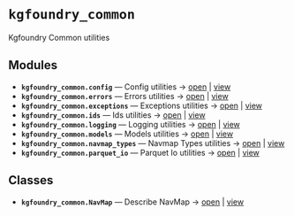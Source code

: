 # `kgfoundry_common`

Kgfoundry Common utilities

<!-- START doctoc generated TOC please keep comment here to allow auto update -->
<!-- END doctoc generated TOC please keep comment here to allow auto update -->

## Modules

- **`kgfoundry_common.config`** — Config utilities → [open](vscode://file//home/paul/kgfoundry/src/kgfoundry_common/config.py:1:1) | [view](https://github.com/github.com/paul-heyse/blob/d00efba427cbed104ea7b610148a4d1332a7d360/src/kgfoundry_common/config.py#L1)
- **`kgfoundry_common.errors`** — Errors utilities → [open](vscode://file//home/paul/kgfoundry/src/kgfoundry_common/errors.py:1:1) | [view](https://github.com/github.com/paul-heyse/blob/d00efba427cbed104ea7b610148a4d1332a7d360/src/kgfoundry_common/errors.py#L1)
- **`kgfoundry_common.exceptions`** — Exceptions utilities → [open](vscode://file//home/paul/kgfoundry/src/kgfoundry_common/exceptions.py:1:1) | [view](https://github.com/github.com/paul-heyse/blob/d00efba427cbed104ea7b610148a4d1332a7d360/src/kgfoundry_common/exceptions.py#L1)
- **`kgfoundry_common.ids`** — Ids utilities → [open](vscode://file//home/paul/kgfoundry/src/kgfoundry_common/ids.py:1:1) | [view](https://github.com/github.com/paul-heyse/blob/d00efba427cbed104ea7b610148a4d1332a7d360/src/kgfoundry_common/ids.py#L1)
- **`kgfoundry_common.logging`** — Logging utilities → [open](vscode://file//home/paul/kgfoundry/src/kgfoundry_common/logging.py:1:1) | [view](https://github.com/github.com/paul-heyse/blob/d00efba427cbed104ea7b610148a4d1332a7d360/src/kgfoundry_common/logging.py#L1)
- **`kgfoundry_common.models`** — Models utilities → [open](vscode://file//home/paul/kgfoundry/src/kgfoundry_common/models.py:1:1) | [view](https://github.com/github.com/paul-heyse/blob/d00efba427cbed104ea7b610148a4d1332a7d360/src/kgfoundry_common/models.py#L1)
- **`kgfoundry_common.navmap_types`** — Navmap Types utilities → [open](vscode://file//home/paul/kgfoundry/src/kgfoundry_common/navmap_types.py:1:1) | [view](https://github.com/github.com/paul-heyse/blob/d00efba427cbed104ea7b610148a4d1332a7d360/src/kgfoundry_common/navmap_types.py#L1)
- **`kgfoundry_common.parquet_io`** — Parquet Io utilities → [open](vscode://file//home/paul/kgfoundry/src/kgfoundry_common/parquet_io.py:1:1) | [view](https://github.com/github.com/paul-heyse/blob/d00efba427cbed104ea7b610148a4d1332a7d360/src/kgfoundry_common/parquet_io.py#L1)

## Classes

- **`kgfoundry_common.NavMap`** — Describe NavMap → [open](vscode://file//home/paul/kgfoundry/src/kgfoundry_common/navmap_types.py:32:1) | [view](https://github.com/github.com/paul-heyse/blob/d00efba427cbed104ea7b610148a4d1332a7d360/src/kgfoundry_common/navmap_types.py#L32-L45)
<!-- agent:readme v1 sha:d00efba427cbed104ea7b610148a4d1332a7d360 content:88c5b339ec3e -->
